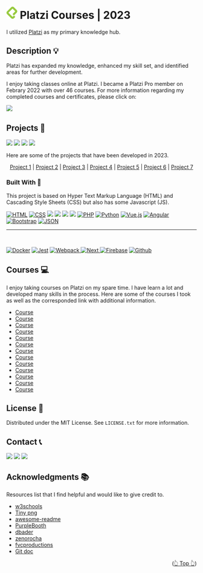 <div id="top"></div>

# <img src="../assets/platziLogo.png" alt="Logo"> Platzi Courses | 2023

I utilized [Platzi](https://platzi.com) as my primary knowledge hub.

<!-- ABOUT THE PROJECT -->

## Description 💡

Platzi has expanded my knowledge, enhanced my skill set, and identified areas for further development.

I enjoy taking classes online at Platzi. I became a Platzi Pro member on Febrary 2022 with over 46 courses. For more information regarding my completed courses and certificates, please click on:

[![](https://img.shields.io/badge/Platzi_Profile-121f3d?style=for-the-badge&logo=Platzi&logoColor=98CA3F)](https://platzi.com/p/DiazJuan/)

<!-- OTHER PROJECTS -->

## Projects 🚀

![](https://img.shields.io/badge/Platzi_Repos-121f3d?style=for-the-badge&logo=Platzi&logoColor=98CA3F)
[![](https://img.shields.io/badge/2021-222?style=for-the-badge)](https://github.com/JuanPabloDiaz/platzi/tree/main/2021)
[![](https://img.shields.io/badge/2022-222?style=for-the-badge)](https://github.com/JuanPabloDiaz/platzi/tree/main/2022)
[![](https://img.shields.io/badge/2023-222?style=for-the-badge)](https://github.com/JuanPabloDiaz/platzi/tree/main/2023)

Here are some of the projects that have been developed in 2023.

<div align="center">

[Project 1](#)
| [Project 2](#)
| [Project 3](#)
| [Project 4](#)
| [Project 5](#)
| [Project 6](#)
| [Project 7](#)

</div>

### Built With 🔑

This project is based on Hyper Text Markup Language (HTML) and Cascading Style Sheets
(CSS) but also has some Javascript (JS).

[![HTML](https://img.shields.io/badge/HTML5-E34F26?style=for-the-badge&logo=html5&logoColor=white)](https://www.w3schools.com/whatis/whatis_html.asp)
[![CSS](https://img.shields.io/badge/CSS3-1572B6?style=for-the-badge&logo=css3&logoColor=white)](https://www.w3schools.com/whatis/whatis_css.asp)
[![](https://img.shields.io/badge/JavaScript-323330?style=for-the-badge&logo=javascript&logoColor=F7DF1E)](https://www.w3schools.com/whatis/whatis_js.asp)
[![](https://img.shields.io/badge/Node.js-339933?style=for-the-badge&logo=nodedotjs&logoColor=white)](https://www.w3schools.com/nodejs/default.asp)
[![](https://img.shields.io/badge/React-20232A?style=for-the-badge&logo=react&logoColor=61DAFB)](https://www.w3schools.com/whatis/whatis_react.asp)
[![](https://img.shields.io/badge/Git-F05032?style=for-the-badge&logo=git&logoColor=white)](https://git-scm.com/docs)
[![PHP](https://img.shields.io/badge/PHP-777BB4?style=for-the-badge&logo=Php&logoColor=white)](https://www.w3schools.com/php/default.asp)
[![Python](https://img.shields.io/badge/Python-3776AB?style=for-the-badge&logo=Python&logoColor=ffca28)](https://www.w3schools.com/python/default.asp)
[![Vue.js](https://img.shields.io/badge/Vue-184D66?style=for-the-badge&logo=Vue.js&logoColor=4FC08D)](https://www.w3schools.com/whatis/whatis_vue.asp)
[![Angular](https://img.shields.io/badge/Angular-222?style=for-the-badge&logo=Angular&logoColor=DD0031)](https://www.w3schools.com/whatis/whatis_angularjs.asp)
[![Bootstrap](https://img.shields.io/badge/Bootstrap-2F2625?style=for-the-badge&logo=Bootstrap&logoColor=7952B3)](https://www.w3schools.com/whatis/whatis_bootstrap.asp)
[![JSON](https://img.shields.io/badge/Json-41454A?style=for-the-badge&logo=Json&logoColor=000)](https://www.w3schools.com/whatis/whatis_json.asp)

---

[![]()]()
[![]()]()
[![]()]()
[![]()]()

<!-- How to edit the links:
https://www.youtube.com/watch?v=Dl-ekLb4quE
https://simpleicons.org/
https://www.w3schools.com/whatis/whatis_fullstack.asp -->

[![Docker](https://img.shields.io/badge/Docker-000?style=for-the-badge&logo=Docker&logoColor=2496ED)](https://www.docker.com/)
[![Jest](https://img.shields.io/badge/npm-CB3837?style=for-the-badge&logo=npm&logoColor=white)]()
[![Webpack](https://img.shields.io/badge/Webpack-8DD6F9?style=for-the-badge&logo=Webpack&logoColor=white) ]()
[![Next](https://img.shields.io/badge/next.js-000000?style=for-the-badge&logo=nextdotjs&logoColor=white) ]()
[![Firebase](https://img.shields.io/badge/firebase-ffca28?style=for-the-badge&logo=firebase&logoColor=black)]()
[![Github](https://img.shields.io/badge/GitHub-100000?style=for-the-badge&logo=github&logoColor=white)]()

## Courses 💻

I enjoy taking courses on Platzi on my spare time. I have learn a lot and developed many skills in the process. Here are some of the courses I took as well as the corresponded link with additional information.

- [Course](https://github.com/JuanPabloDiaz/platzi/tree/main/2022/definitivoHTMLyCSS)
- [Course](https://github.com/JuanPabloDiaz/platzi/tree/main/2022/practicoHTMLyCSS)
- [Course](https://github.com/JuanPabloDiaz/platzi/tree/main/2022/responsiveDesignMaquetacionMobileFirst)
- [Course](https://github.com/JuanPabloDiaz/platzi/tree/main/2022/cssGridBasico)
- [Course](https://github.com/JuanPabloDiaz/platzi/tree/main/2022/ecmaScript6)
- [Course](https://github.com/JuanPabloDiaz/platzi/tree/main/2022/manipulacionArraysJs)
- [Course](https://github.com/JuanPabloDiaz/platzi/tree/main/2022/asincronismoJs)
- [Course](https://github.com/JuanPabloDiaz/platzi/tree/main/2022/consumoAPI_RESTconJs)
- [Course](https://github.com/JuanPabloDiaz/platzi/tree/main/2022/practicoConsumoAPI_RESTconJs)
- [Course](https://github.com/JuanPabloDiaz/platzi/tree/main/2022/introduccionReact.js)
- [Course]()
- [Course](https://github.com/JuanPabloDiaz/platzi/tree/main/2022/profesionalReactHooks)
- [Course](https://github.com/JuanPabloDiaz/platzi/tree/main/2022/datacademy)
<!-- - []()
- []()
- []() -->

<!-- LICENSE -->

## License 📜

Distributed under the MIT License. See `LICENSE.txt` for more information.

<!-- CONTACT -->

## Contact 📞

[![](https://img.shields.io/badge/@1diazdev-fff?style=for-the-badge&logo=linkedin&logoColor=0A66C2)](https://www.linkedin.com/in/1diazdev/)
[![](https://img.shields.io/badge/@1diazdev-fff?style=for-the-badge&logo=Twitter&logoColor=1DA1F2)](https://www.twitter.com/1diazdev)
[![](https://img.shields.io/badge/Gmail-fff?style=for-the-badge&logo=gmail&logoColor=EA4335)](mailto:juan.diaz93@hotmail.com)

<!--
[![](https://img.shields.io/badge/-fff?style=for-the-badge&logo=linkedin&logoColor=0A66C2)](https://www.linkedin.com/in/1diazdev/)
[![](https://img.shields.io/badge/-fff?style=for-the-badge&logo=Twitter&logoColor=1DA1F2)](https://www.twitter.com/1diazdev)
[![](https://img.shields.io/badge/-fff?style=for-the-badge&logo=gmail&logoColor=EA4335)](mailto:jdiaz028@email.cpcc.edu) -->
<!--
  ![Twitter Follow](https://img.shields.io/twitter/follow/1diazdev?label=@1diazdev)
  ![GitHub](https://img.shields.io/github/followers/JuanPabloDiaz?style=social)
   -->

<!-- ACKNOWLEDGMENTS -->

## Acknowledgments 📚

Resources list that I find helpful and would like to give credit to.

- [w3schools](https://www.w3schools.com/)
- [Tiny png](https://tinypng.com/)
- [awesome-readme](https://github.com/matiassingers/awesome-readme)
- [PurpleBooth](https://gist.github.com/PurpleBooth/109311bb0361f32d87a2)
- [dbader](https://github.com/dbader/readme-template)
- [zenorocha](https://gist.github.com/zenorocha/4526327)
- [fvcproductions](https://gist.github.com/fvcproductions/1bfc2d4aecb01a834b46)
- [Git doc](https://git-scm.com/doc)

<p align="right">(<a href="#top">👆 Top 👆</a>)</p>

<!-- MARKDOWN LINKS & IMAGES -->
<!-- https://www.markdownguide.org/basic-syntax/#reference-style-links -->
